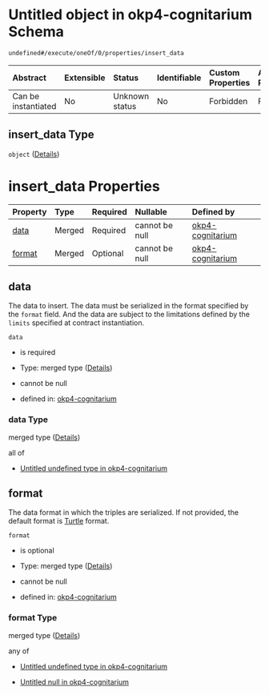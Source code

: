 # Untitled object in okp4-cognitarium Schema

```txt
undefined#/execute/oneOf/0/properties/insert_data
```



| Abstract            | Extensible | Status         | Identifiable | Custom Properties | Additional Properties | Access Restrictions | Defined In                                                                     |
| :------------------ | :--------- | :------------- | :----------- | :---------------- | :-------------------- | :------------------ | :----------------------------------------------------------------------------- |
| Can be instantiated | No         | Unknown status | No           | Forbidden         | Forbidden             | none                | [okp4-cognitarium.json\*](schema/okp4-cognitarium.json "open original schema") |

## insert\_data Type

`object` ([Details](okp4-cognitarium-executemsg-oneof-insertdata-properties-insert_data.md))

# insert\_data Properties

| Property          | Type   | Required | Nullable       | Defined by                                                                                                                                                                         |
| :---------------- | :----- | :------- | :------------- | :--------------------------------------------------------------------------------------------------------------------------------------------------------------------------------- |
| [data](#data)     | Merged | Required | cannot be null | [okp4-cognitarium](okp4-cognitarium-executemsg-oneof-insertdata-properties-insert_data-properties-data.md "undefined#/execute/oneOf/0/properties/insert_data/properties/data")     |
| [format](#format) | Merged | Optional | cannot be null | [okp4-cognitarium](okp4-cognitarium-executemsg-oneof-insertdata-properties-insert_data-properties-format.md "undefined#/execute/oneOf/0/properties/insert_data/properties/format") |

## data

The data to insert. The data must be serialized in the format specified by the `format` field. And the data are subject to the limitations defined by the `limits` specified at contract instantiation.

`data`

*   is required

*   Type: merged type ([Details](okp4-cognitarium-executemsg-oneof-insertdata-properties-insert_data-properties-data.md))

*   cannot be null

*   defined in: [okp4-cognitarium](okp4-cognitarium-executemsg-oneof-insertdata-properties-insert_data-properties-data.md "undefined#/execute/oneOf/0/properties/insert_data/properties/data")

### data Type

merged type ([Details](okp4-cognitarium-executemsg-oneof-insertdata-properties-insert_data-properties-data.md))

all of

*   [Untitled undefined type in okp4-cognitarium](okp4-cognitarium-executemsg-oneof-insertdata-properties-insert_data-properties-data-allof-0.md "check type definition")

## format

The data format in which the triples are serialized. If not provided, the default format is [Turtle](https://www.w3.org/TR/turtle/) format.

`format`

*   is optional

*   Type: merged type ([Details](okp4-cognitarium-executemsg-oneof-insertdata-properties-insert_data-properties-format.md))

*   cannot be null

*   defined in: [okp4-cognitarium](okp4-cognitarium-executemsg-oneof-insertdata-properties-insert_data-properties-format.md "undefined#/execute/oneOf/0/properties/insert_data/properties/format")

### format Type

merged type ([Details](okp4-cognitarium-executemsg-oneof-insertdata-properties-insert_data-properties-format.md))

any of

*   [Untitled undefined type in okp4-cognitarium](okp4-cognitarium-executemsg-oneof-insertdata-properties-insert_data-properties-format-anyof-0.md "check type definition")

*   [Untitled null in okp4-cognitarium](okp4-cognitarium-executemsg-oneof-insertdata-properties-insert_data-properties-format-anyof-1.md "check type definition")
